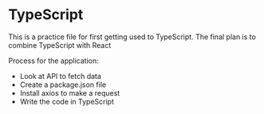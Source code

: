 # TypeScript

This is a practice file for first getting used to TypeScript. The final plan is to combine TypeScript with React

Process for the application:

- Look at API to fetch data
- Create a package.json file
- Install axios to make a request
- Write the code in TypeScript
